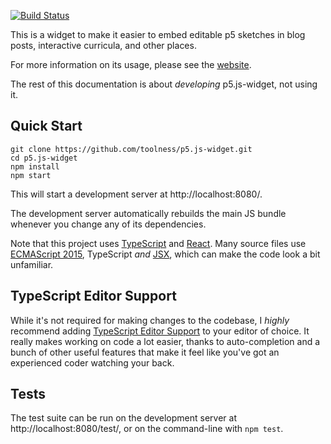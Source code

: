 [![Build Status](https://travis-ci.org/toolness/p5.js-widget.svg?branch=master)](https://travis-ci.org/toolness/p5.js-widget)

This is a widget to make it easier to embed editable
p5 sketches in blog posts, interactive curricula, and other places.

For more information on its usage, please see the [website][].

The rest of this documentation is about *developing* p5.js-widget,
not using it.

## Quick Start

```
git clone https://github.com/toolness/p5.js-widget.git
cd p5.js-widget
npm install
npm start
```

This will start a development server at
http://localhost:8080/.

The development server automatically rebuilds the main JS bundle
whenever you change any of its dependencies.

Note that this project uses [TypeScript][] and [React][]. Many
source files use [ECMAScript 2015][], TypeScript *and* [JSX][],
which can make the code look a bit unfamiliar.

## TypeScript Editor Support

While it's not required for making changes to the codebase, I
*highly* recommend adding [TypeScript Editor Support][] to your editor
of choice. It really makes working on code a lot easier, thanks to
auto-completion and a bunch of other useful features that make it feel
like you've got an experienced coder watching your back.

## Tests

The test suite can be run on the development server at
http://localhost:8080/test/, or on the command-line with `npm test`.

[website]: https://toolness.github.io/p5.js-widget/
[TypeScript]: http://typescriptlang.org/
[React]: http://facebook.github.io/react/
[JSX]: https://facebook.github.io/react/docs/jsx-in-depth.html
[ECMAScript 2015]: https://babeljs.io/docs/learn-es2015/
[TypeScript Editor Support]: https://github.com/Microsoft/TypeScript/wiki/TypeScript-Editor-Support
